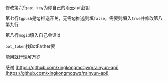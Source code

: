 修改第六行`api_key`为你自己的雨云api密钥

第七行`tgpush`是tg推送开关，无需tg推送则填`false`，需要则填入`true`并修改第八第九行

第八行`msgid`填入自己会话id

`bot_token`找BotFather要

能用就行理解万岁


感谢 [https://github.com/xingkongmcqwq/rainyun-api](https://github.com/xingkongmcqwq/rainyun-api)

